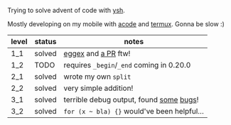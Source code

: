 Trying to solve advent of code with [ysh](https://www.oilshell.org/release/0.19.0/).

Mostly developing on my mobile with [acode](https://acode.app/) and [termux](https://termux.dev/en/). Gonna be slow :)

|level|status|notes|
|-|-|-|
|1_1|solved|[eggex](https://www.oilshell.org/release/0.19.0/doc/eggex.html) and [a PR](https://github.com/oilshell/oil/pull/1765) ftw!
|1_2|TODO|requires `_begin`/`_end` coming in 0.20.0|
|2_1|solved|wrote my own `split`
|2_2|solved|very simple addition!
|3_1|solved|terrible debug output, found [some](https://github.com/oilshell/oil/issues/1775) [bugs](https://github.com/oilshell/oil/issues/1776)!
|3_2|solved|`for (x ~ bla) {}` would've been helpful…
